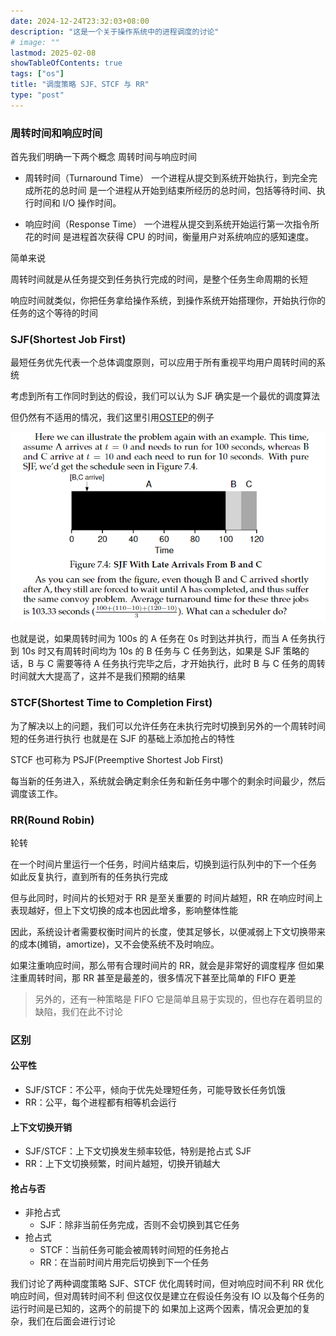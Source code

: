 ```yaml
---
date: 2024-12-24T23:32:03+08:00
description: "这是一个关于操作系统中的进程调度的讨论"
# image: ""
lastmod: 2025-02-08
showTableOfContents: true
tags: ["os"]
title: "调度策略 SJF、STCF 与 RR"
type: "post"
---
```


### 周转时间和响应时间

首先我们明确一下两个概念
周转时间与响应时间

- 周转时间（Turnaround Time）
  一个进程从提交到系统开始执行，到完全完成所花的总时间
  是一个进程从开始到结束所经历的总时间，包括等待时间、执行时间和 I/O 操作时间。

- 响应时间（Response Time）
  一个进程从提交到系统开始运行第一次指令所花的时间
  是进程首次获得 CPU 的时间，衡量用户对系统响应的感知速度。

简单来说

周转时间就是从任务提交到任务执行完成的时间，是整个任务生命周期的长短

响应时间就类似，你把任务拿给操作系统，到操作系统开始搭理你，开始执行你的任务的这个等待的时间

### SJF(Shortest Job First)

最短任务优先代表一个总体调度原则，可以应用于所有重视平均用户周转时间的系统

考虑到所有工作同时到达的假设，我们可以认为 SJF 确实是一个最优的调度算法

但仍然有不适用的情况，我们这里引用[OSTEP](https://pages.cs.wisc.edu/~remzi/OSTEP/)的例子

![SJF_flaw](/img/post/dispatch_SJF_flaw.png)


也就是说，如果周转时间为 100s 的 A 任务在 0s 时到达并执行，而当 A 任务执行到 10s 时又有周转时间均为 10s 的 B 任务与 C 任务到达，如果是 SJF 策略的话，B 与 C 需要等待 A 任务执行完毕之后，才开始执行，此时 B 与 C 任务的周转时间就大大提高了，这并不是我们预期的结果

### STCF(Shortest Time to Completion First)

为了解决以上的问题，我们可以允许任务在未执行完时切换到另外的一个周转时间短的任务进行执行
也就是在 SJF 的基础上添加抢占的特性

STCF 也可称为 PSJF(Preemptive Shortest Job First)

每当新的任务进入，系统就会确定剩余任务和新任务中哪个的剩余时间最少，然后调度该工作。

### RR(Round Robin)

轮转

在一个时间片里运行一个任务，时间片结束后，切换到运行队列中的下一个任务
如此反复执行，直到所有的任务执行完成

但与此同时，时间片的长短对于 RR 是至关重要的
时间片越短，RR 在响应时间上表现越好，但上下文切换的成本也因此增多，影响整体性能

因此，系统设计者需要权衡时间片的长度，使其足够长，以便减弱上下文切换带来的成本(摊销，amortize)，又不会使系统不及时响应。

如果注重响应时间，那么带有合理时间片的 RR，就会是非常好的调度程序
但如果注重周转时间，那 RR 甚至是最差的，很多情况下甚至比简单的 FIFO 更差

> 另外的，还有一种策略是 FIFO
> 它是简单且易于实现的，但也存在着明显的缺陷，我们在此不讨论

### 区别

#### 公平性

- SJF/STCF：不公平，倾向于优先处理短任务，可能导致长任务饥饿
- RR：公平，每个进程都有相等机会运行

#### 上下文切换开销

- SJF/STCF：上下文切换发生频率较低，特别是抢占式 SJF
- RR：上下文切换频繁，时间片越短，切换开销越大

#### 抢占与否

- 非抢占式
  - SJF：除非当前任务完成，否则不会切换到其它任务
- 抢占式
  - STCF：当前任务可能会被周转时间短的任务抢占
  - RR：在当前时间片用完后切换到下一个任务

我们讨论了两种调度策略
SJF、STCF 优化周转时间，但对响应时间不利
RR 优化响应时间，但对周转时间不利
但这仅仅是建立在假设任务没有 IO 以及每个任务的运行时间是已知的，这两个的前提下的
如果加上这两个因素，情况会更加的复杂，我们在后面会进行讨论
